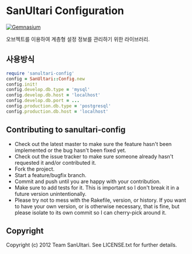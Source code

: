 # SanUltari Configuration
[![Gemnasium](https://gemnasium.com/sanultari/config.png)](https://gemnasium.com/sanultari/config)

오브젝트를 이용하여 계층형 설정 정보를 관리하기 위한 라이브러리.

## 사용방식
```ruby
require 'sanultari-config'
config = SanUltari::Config.new
config.init!
config.develop.db.type = 'mysql'
config.develop.db.host = 'localhost'
config.develop.db.port = ...
config.production.db.type = 'postgresql'
config.production.db.host = 'localhost'
```
## Contributing to sanultari-config 
* Check out the latest master to make sure the feature hasn't been implemented or the bug hasn't been fixed yet.
* Check out the issue tracker to make sure someone already hasn't requested it and/or contributed it.
* Fork the project.
* Start a feature/bugfix branch.
* Commit and push until you are happy with your contribution.
* Make sure to add tests for it. This is important so I don't break it in a future version unintentionally.
* Please try not to mess with the Rakefile, version, or history. If you want to have your own version, or is otherwise necessary, that is fine, but please isolate to its own commit so I can cherry-pick around it.

## Copyright
Copyright (c) 2012 Team SanUltari. See LICENSE.txt for further details.